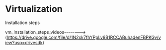 # Virtualization
Installation steps

vm_Installation_steps_videos-------->(https://drive.google.com/file/d/1N2xk7fhYPpLv8B1RCCABuhadenFBPKGy/view?usp=drivesdk)
